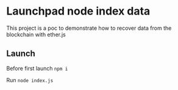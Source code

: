 # Launchpad node index data

This project is a poc to demonstrate how to recover data from the blockchain with ether.js

## Launch

Before first launch `npm i` 

Run `node index.js` 

